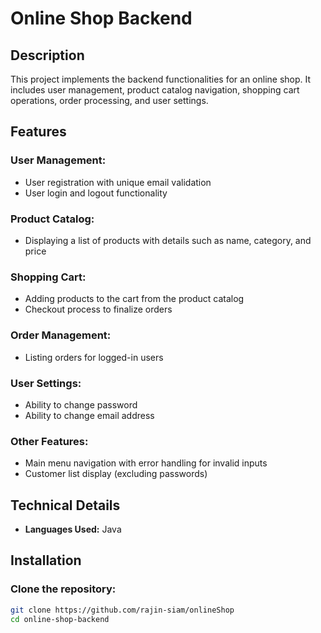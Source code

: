# Online Shop Backend

## Description

This project implements the backend functionalities for an online shop. It includes user management, product catalog navigation, shopping cart operations, order processing, and user settings.

## Features

### User Management:

- User registration with unique email validation
- User login and logout functionality

### Product Catalog:

- Displaying a list of products with details such as name, category, and price

### Shopping Cart:

- Adding products to the cart from the product catalog
- Checkout process to finalize orders

### Order Management:

- Listing orders for logged-in users

### User Settings:

- Ability to change password
- Ability to change email address

### Other Features:

- Main menu navigation with error handling for invalid inputs
- Customer list display (excluding passwords)

## Technical Details

- **Languages Used:** Java


## Installation

### Clone the repository:

```bash
git clone https://github.com/rajin-siam/onlineShop
cd online-shop-backend


